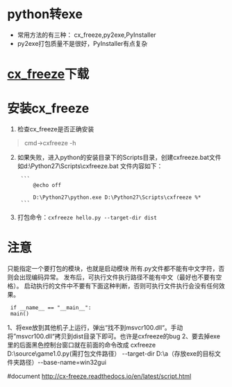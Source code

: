 # python转exe
- 常用方法的有三种：
        cx_freeze,py2exe,PyInstaller
- py2exe打包质量不是很好，PyInstaller有点复杂

# [cx_freeze](http://sourceforge.net/projects/cx-freeze/files/)下载

# 安装cx_freeze
1. 检查cx_freeze是否正确安装
>    cmd->cxfreeze -h
2. 如果失败，进入python的安装目录下的Scripts目录，创建cxfreeze.bat文件
   如d:\Python27\Scripts\cxfreeze.bat
   文件内容如下：

        ```
            @echo off

            D:\Python27\python.exe D:\Python27\Scripts\cxfreeze %*
        ```

3. 打包命令：`cxfreeze hello.py --target-dir dist`

# 注意
   只能指定一个要打包的模块，也就是启动模块
   所有.py文件都不能有中文字符，否则会出现编码异常。
   发布后，可执行文件执行路径不能有中文（最好也不要有空格）。
   启动执行的文件中不要有下面这种判断，否则可执行文件执行会没有任何效果。 

  ``` 
   if __name__ == "__main__": 
   main()
  ```

1、将exe放到其他机子上运行，弹出“找不到msvcr100.dll“。手动将”msvcr100.dll“拷贝到dist目录下即可。也许是cxfreeze的bug
2、要去掉exe里的后面黑色控制台窗口就在前面的命令改成
cxfreeze D:\source\game1.0.py(需打包文件路径） --target-dir D:\a（存放exe的目标文件夹路径）--base-name=win32gui

#document
http://cx-freeze.readthedocs.io/en/latest/script.html 



